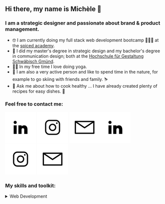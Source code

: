 ## Hi there, my name is Michèle 👋

### I am a strategic designer and passionate about brand & product management.

- 🤓 I am currently doing my full stack web development bootcamp 👩🏼‍💻 at the [spiced academy](https://www.spiced-academy.com/de).
- 🧡 I did my master's degree in strategic design and my bachelor's degree in communication design; both at the [Hochschule für Gestaltung Schwäbisch Gmünd](https://www.hfg-gmuend.de/).
- 🧘‍♀️ In my free time I love doing yoga.
- 🌱 I am also a very active person and like to spend time in the nature, for example to go skiing with friends and family. ⛷
- 💬 Ask me about how to cook healthy … I have already created plenty of recipes for easy dishes. 🥗

### Feel free to contact me:

[![GitHub Light 2022-01-11-github-icons_icon-linkedin-lightmodus.svg](/2022-01-11-github-icons_icon-linkedin.svg)](https://www.linkedin.com/in/mich%C3%A8le-rietzl-3730211b9/) [![GitHub Light 2022-01-11-github-icons_icon-instagram-lightmodus.svg](/2022-01-11-github-icons_icon-instagram.svg)](https://www.instagram.com/mk_rietzl/) [![GitHub Light 2022-01-11-github-icons_icon-email-lightmodus.svg](2022-01-11-github-icons_icon-email.svg)](mailto:michele@mk-rietzl.de)[![GitHub Dark 2022-01-11-github-icons_icon-linkedin-darkmodus.svg](/2022-01-11-github-icons_icon-linkedin.svg)](https://www.linkedin.com/in/mich%C3%A8le-rietzl-3730211b9/) [![GitHub Dark 2022-01-11-github-icons_icon-instagram-darkmodus.svg](/2022-01-11-github-icons_icon-instagram.svg)](https://www.instagram.com/mk_rietzl/) [![GitHub Dark 2022-01-11-github-icons_icon-email-darkmodus.svg](2022-01-11-github-icons_icon-email.svg)](mailto:michele@mk-rietzl.de)

### My skills and toolkit:


<details>
<summary>Web Development</summary>
  
<details>
<summary>Design</summary>
  
 <details>
<summary>Others</summary>  


<!--
**mrietzl/mrietzl** is a ✨ _special_ ✨ repository because its `README.md` (this file) appears on your GitHub profile.

Here are some ideas to get you started:

- 🔭 I’m currently working on ...
- 🌱 I’m currently learning ...
- 👯 I’m looking to collaborate on ...
- 🤔 I’m looking for help with ...
- 💬 Ask me about ...
- 📫 How to reach me: ...
- 😄 Pronouns: ...
- ⚡ Fun fact: ...
-->
